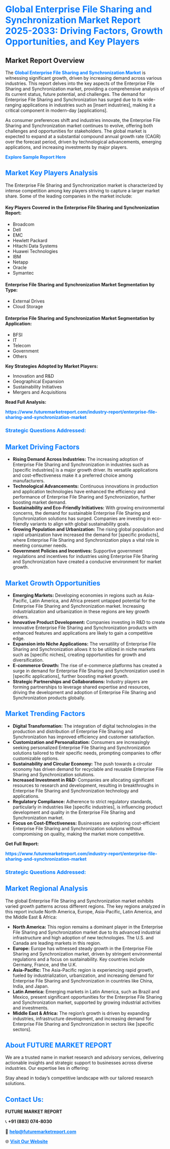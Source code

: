 <h1 style="color: #007BFF;">Global Enterprise File Sharing and Synchronization Market Report 2025-2033: Driving Factors, Growth Opportunities, and Key Players</h1>

<section id="overview">
<h2>Market Report Overview</h2>
<p>The <a href="https://www.futuremarketreport.com/industry-report/enterprise-file-sharing-and-synchronization-market" style="color: #007BFF; text-decoration: none;"><strong>Global Enterprise File Sharing and Synchronization Market</strong></a> is witnessing significant growth, driven by increasing demand across various industries. This report delves into the key aspects of the Enterprise File Sharing and Synchronization market, providing a comprehensive analysis of its current status, future potential, and challenges. The demand for Enterprise File Sharing and Synchronization has surged due to its wide-ranging applications in industries such as [insert industries], making it a critical component in modern-day [applications].</p>
<p>As consumer preferences shift and industries innovate, the Enterprise File Sharing and Synchronization market continues to evolve, offering both challenges and opportunities for stakeholders. The global market is expected to expand at a substantial compound annual growth rate (CAGR) over the forecast period, driven by technological advancements, emerging applications, and increasing investments by major players.</p>
</section>

<section id="overview">
<p><a href="https://www.futuremarketreport.com/request-sample/reportId=34773" style="color: #007BFF; text-decoration: none;"><strong>Explore Sample Report Here</strong></a></p>
</section>

<section id="key-players">
<h2 style="color: #007BFF;">Market Key Players Analysis</h2>
<p>The Enterprise File Sharing and Synchronization market is characterized by intense competition among key players striving to capture a larger market share. Some of the leading companies in the market include:</p>
<h4>Key Players Covered in the Enterprise File Sharing and Synchronization Report:</h4>
<ul><li>Broadcom</li><li>Dell</li><li>EMC</li><li>Hewlett Packard</li><li>Hitachi Data Systems</li><li>Huawei Technologies</li><li>IBM</li><li>Netapp</li><li>Oracle</li><li>Symantec</li></ul>
<h4>Enterprise File Sharing and Synchronization Market Segmentation by Type:</h4>
<ul><li>External Drives</li><li>Cloud Storage</li></ul>

<h4>Enterprise File Sharing and Synchronization Market Segmentation by Application:</h4>
<ul><li>BFSI</li><li>IT</li><li>Telecom</li><li>Government</li><li>Others</li></ul>
<p><strong>Key Strategies Adopted by Market Players:</strong></p>
<ul>
<li>Innovation and R&D</li>
<li>Geographical Expansion</li>
<li>Sustainability Initiatives</li>
<li>Mergers and Acquisitions</li>
</ul>
</section>

<section>
<p><strong>Read Full Analysis: </strong></p><a href="https://www.futuremarketreport.com/industry-report/enterprise-file-sharing-and-synchronization-market" style="color: #007BFF; text-decoration: none;"><strong>https://www.futuremarketreport.com/industry-report/enterprise-file-sharing-and-synchronization-market</strong></a>
<h3 style="color: #007BFF;">Strategic Questions Addressed:</h3>
</section>

<section id="driving-factors">
<h2 style="color: #007BFF;">Market Driving Factors</h2>
<ul>
<li><strong>Rising Demand Across Industries:</strong> The increasing adoption of Enterprise File Sharing and Synchronization in industries such as [specific industries] is a major growth driver. Its versatile applications and cost-effectiveness make it a preferred choice among manufacturers.</li>
<li><strong>Technological Advancements:</strong> Continuous innovations in production and application technologies have enhanced the efficiency and performance of Enterprise File Sharing and Synchronization, further boosting market demand.</li>
<li><strong>Sustainability and Eco-Friendly Initiatives:</strong> With growing environmental concerns, the demand for sustainable Enterprise File Sharing and Synchronization solutions has surged. Companies are investing in eco-friendly variants to align with global sustainability goals.</li>
<li><strong>Growing Population and Urbanization:</strong> The rising global population and rapid urbanization have increased the demand for [specific products], where Enterprise File Sharing and Synchronization plays a vital role in meeting consumer needs.</li>
<li><strong>Government Policies and Incentives:</strong> Supportive government regulations and incentives for industries using Enterprise File Sharing and Synchronization have created a conducive environment for market growth.</li>
</ul>
</section>

<section id="growth-opportunities">
<h2 style="color: #007BFF;">Market Growth Opportunities</h2>
<ul>
<li><strong>Emerging Markets:</strong> Developing economies in regions such as Asia-Pacific, Latin America, and Africa present untapped potential for the Enterprise File Sharing and Synchronization market. Increasing industrialization and urbanization in these regions are key growth drivers.</li>
<li><strong>Innovative Product Development:</strong> Companies investing in R&D to create innovative Enterprise File Sharing and Synchronization products with enhanced features and applications are likely to gain a competitive edge.</li>
<li><strong>Expansion into Niche Applications:</strong> The versatility of Enterprise File Sharing and Synchronization allows it to be utilized in niche markets such as [specific niches], creating opportunities for growth and diversification.</li>
<li><strong>E-commerce Growth:</strong> The rise of e-commerce platforms has created a surge in demand for Enterprise File Sharing and Synchronization used in [specific applications], further boosting market growth.</li>
<li><strong>Strategic Partnerships and Collaborations:</strong> Industry players are forming partnerships to leverage shared expertise and resources, driving the development and adoption of Enterprise File Sharing and Synchronization products globally.</li>
</ul>
</section>

<section id="trending-factors">
<h2 style="color: #007BFF;">Market Trending Factors</h2>
<ul>
<li><strong>Digital Transformation:</strong> The integration of digital technologies in the production and distribution of Enterprise File Sharing and Synchronization has improved efficiency and customer satisfaction.</li>
<li><strong>Customization and Personalization:</strong> Consumers are increasingly seeking personalized Enterprise File Sharing and Synchronization solutions tailored to their specific needs, prompting companies to offer customizable options.</li>
<li><strong>Sustainability and Circular Economy:</strong> The push towards a circular economy has driven demand for recyclable and reusable Enterprise File Sharing and Synchronization solutions.</li>
<li><strong>Increased Investment in R&D:</strong> Companies are allocating significant resources to research and development, resulting in breakthroughs in Enterprise File Sharing and Synchronization technology and applications.</li>
<li><strong>Regulatory Compliance:</strong> Adherence to strict regulatory standards, particularly in industries like [specific industries], is influencing product development and quality in the Enterprise File Sharing and Synchronization market.</li>
<li><strong>Focus on Cost-Effectiveness:</strong> Businesses are exploring cost-efficient Enterprise File Sharing and Synchronization solutions without compromising on quality, making the market more competitive.</li>
</ul>
</section>

<section>
<p><strong>Get Full Report: </strong></p><a href="https://www.futuremarketreport.com/industry-report/enterprise-file-sharing-and-synchronization-market" style="color: #007BFF; text-decoration: none;"><strong>https://www.futuremarketreport.com/industry-report/enterprise-file-sharing-and-synchronization-market</strong></a>
<h3 style="color: #007BFF;">Strategic Questions Addressed:</h3>
</section>


<section id="regional-analysis">
<h2 style="color: #007BFF;">Market Regional Analysis</h2>
<p>The global Enterprise File Sharing and Synchronization market exhibits varied growth patterns across different regions. The key regions analyzed in this report include North America, Europe, Asia-Pacific, Latin America, and the Middle East & Africa:</p>
<ul>
<li><strong>North America:</strong> This region remains a dominant player in the Enterprise File Sharing and Synchronization market due to its advanced industrial infrastructure and high adoption of new technologies. The U.S. and Canada are leading markets in this region.</li>
<li><strong>Europe:</strong> Europe has witnessed steady growth in the Enterprise File Sharing and Synchronization market, driven by stringent environmental regulations and a focus on sustainability. Key countries include Germany, France, and the U.K.</li>
<li><strong>Asia-Pacific:</strong> The Asia-Pacific region is experiencing rapid growth, fueled by industrialization, urbanization, and increasing demand for Enterprise File Sharing and Synchronization in countries like China, India, and Japan.</li>
<li><strong>Latin America:</strong> Emerging markets in Latin America, such as Brazil and Mexico, present significant opportunities for the Enterprise File Sharing and Synchronization market, supported by growing industrial activities and investments.</li>
<li><strong>Middle East & Africa:</strong> The region’s growth is driven by expanding industries, infrastructure development, and increasing demand for Enterprise File Sharing and Synchronization in sectors like [specific sectors].</li>
</ul>
</section>

<footer>
<h2 style="color: #007BFF;">About FUTURE MARKET REPORT</h2>
<p>We are a trusted name in market research and advisory services, delivering actionable insights and strategic support to businesses across diverse industries. Our expertise lies in offering:</p>

<p>Stay ahead in today’s competitive landscape with our tailored research solutions.</p>

<h2 style="color: #007BFF;">Contact Us:</h2>
<p><strong>FUTURE MARKET REPORT</strong></p>
<p>📞 <strong>+91 (883) 074-8030</strong></p>
<p>📧 <strong><a href="mailto:help@futuremarketreport.com" style="color: #007BFF;">help@futuremarketreport.com</a></strong></p>
<p>🌐 <strong><a href="https://www.futuremarketreport.com/" style="color: #007BFF;">Visit Our Website</a></strong></p>
</footer>